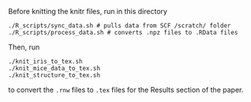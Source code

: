 Before knitting the knitr files, run in this directory

```
./R_scripts/sync_data.sh # pulls data from SCF /scratch/ folder
./R_scripts/process_data.sh # converts .npz files to .RData files
```

Then, run 
```
./knit_iris_to_tex.sh
./knit_mice_data_to_tex.sh
./knit_structure_to_tex.sh
```

to convert the `.rnw` files to `.tex` files for the Results section of the paper. 
